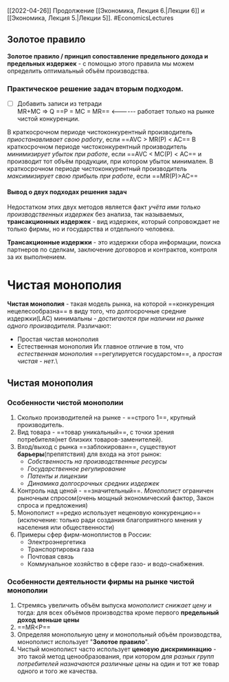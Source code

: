 [[2022-04-26]]
Продолжение  [[Экономика, Лекция 6.|Лекции 6]] и [[Экономика, Лекция 5.|Лекции 5]].
#EconomicsLectures 
## Золотое правило
**Золотое правило / принцип сопоставление предельного дохода и предельных издержек** - с помощью этого правила мы можем определить оптимальный объём производства.
### Практическое решение задач вторым подходом.
- [ ] Добавить записи из тетради   
MR+MC => Q
==P = MC = MR== <------ работает только на рынке чистой конкуренции.

В краткосрочном периоде чистоконкурентный производитель *приостанавливает свою работу*, если   ==AVC > MR(P) < AC==
В краткосрочном периоде чистоконкурентный производитель *минимизирует убыток при работе*, если ==AVC < MC(P) < AC== и производит тот объём продукции, при котором убыток минимален.
В краткосрочном периоде чистоконкурентный производитель *максимизирует свою прибыль при работе*, если ==MR(P)>AC==

#### Вывод о двух подходах решения задач
Недостатком этих двух методов является факт *учёта ими только производственных издержек* без анализа, так называемых, **трансакционных издержек** - вид издержек, который сопровождает не только фирмы, но и государства и отдельного человека.

**Трансакционные издержки** - это издержки сбора информации, поиска партнеров по сделкам, заключение договоров и контрактов, контроля за их выполнением. 

# Чистая монополия 
**Чистая монополия** - такая модель рынка, на которой ==конкуренция нецелесообразна== в виду того, что долгосрочные средние издержки(LAC) минимальны - *достигаются при наличии на рынке одного производителя*.
Различают:
- Простая чистая монополия
- Естественная монополия
Их главное отличие в том, что *естественная монополия* ==регулируется государстом==, а *простая чистая - нет*.\

## Чистая монополия
### Особенности чистой монополии
1) Сколько производителей на рынке - ==строго 1==, крупный производитель.
2) Вид товара - ==товар уникальный==, с точки зрения потребителя(нет близких товаров-заменителей).
3) Вход/выход с рынка ==заблокирован==, существуют **барьеры**(препятствия) для входа на этот рынок:
	- *Собственность на производственные ресурсы*
	- *Государственное регулирование*
	- *Патенты и лицензии*
	- *Динамика долгосрочных средних издержек*
4) Контроль над ценой - ==значительный==. *Монополист* ограничен рыночным спросом(очень мощный экономический фактор, Закон спроса и предложения)
5) Монополист ==редко использует неценовую конкуренцию==(исключение: только ради создания благоприятного мнения у населения или общественности)
6) Примеры сфер фирм-моноплистов в России:
	- Электроэнергетика
	- Транспортировка газа
	- Почтовая связь
	- Коммунальное хозяйство в сфере газо- и водо-снабжения.

### Особенности деятельности фирмы на рынке чистой монополии
1) Стремясь увеличить объём выпуска *монополист снижает цену* и тогда: для всех объёмов производства кроме первого **предельный доход меньше цены**
2) ==MR<P==
3) Определяя монопольную цену и монопольный объём производства, монополист использует "**Золотое правило**".
4) Чистый монополист часто использует **ценовую дискриминацию** - это такой метод ценообразования, при котором *для разных групп потребителей назначаются различные цены* на один и тот же товар одного и того же качества.

